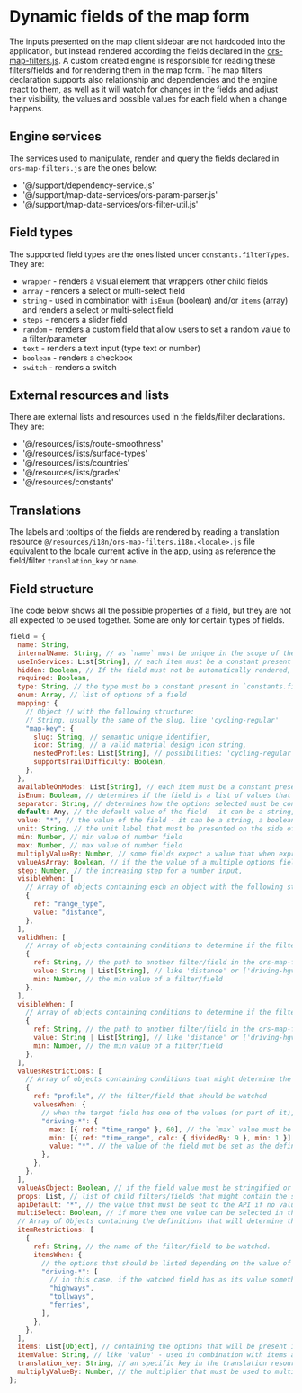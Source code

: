 # Dynamic fields of the map form

The inputs presented on the map client sidebar are not hardcoded into the application, but instead rendered according
the fields declared in the [ors-map-filters.js](../src/config-examples/ors-map-filters-example.js).
A custom created engine is responsible for reading these filters/fields and for rendering them in the map form.
The map filters declaration supports also relationship and dependencies and the engine react to them, as well as it
will watch for changes in the fields and adjust their visibility, the values and possible values for each field when
a change happens.

## Engine services

The services used to manipulate, render and query the fields declared in `ors-map-filters.js` are the ones below:

- '@/support/dependency-service.js'
- '@/support/map-data-services/ors-param-parser.js'
- '@/support/map-data-services/ors-filter-util.js'

## Field types

The supported field types are the ones listed under `constants.filterTypes`. They are:

- `wrapper` - renders a visual element that wrappers other child fields
- `array` - renders a select or multi-select field
- `string` - used in combination with `isEnum` (boolean) and/or `items` (array) and renders a select or multi-select field
- `steps` - renders a slider field
- `random` - renders a custom field that allow users to set a random value to a filter/parameter
- `text` - renders a text input (type text or number)
- `boolean` - renders a checkbox
- `switch` - renders a switch

## External resources and lists

There are external lists and resources used in the fields/filter declarations. They are:

- '@/resources/lists/route-smoothness'
- '@/resources/lists/surface-types'
- '@/resources/lists/countries'
- '@/resources/lists/grades'
- '@/resources/constants'

## Translations

The labels and tooltips of the fields are rendered by reading a translation resource
`@/resources/i18n/ors-map-filters.i18n.<locale>.js` file equivalent to the locale current active in the app,
using as reference the field/filter `translation_key` or `name`.

## Field structure

The code below shows all the possible properties of a field, but they are not all expected to be used together.
Some are only for certain types of fields.

```js
field = {
  name: String,
  internalName: String, // as `name` must be unique in the scope of the file and the API has support for some parameters that expect different data types depending on the value of another parameter, different types of fields must be rendered depending on the filters' value. In this case, multiple fields declared would have the same name, but with distinct rules. Therefore, `internalName` will contain the name of the parameter expected by the API. For example: `interval` accepts a time or a distance interval and fields with different UIs must be rendered for time or distance fields. But, both of them (that will never be rendered at the same time) will end up by generating a API parameter named `interval` and containing the value of `distance_interval` or `time_interval`.
  useInServices: List[String], // each item must be a constant present in `constants.services.*`
  hidden: Boolean, // If the field must not be automatically rendered, but instead rendered with a custom code using a type of element not supported by the engine. One example is the `profile` or avoid_polygons filters/parameters.
  required: Boolean,
  type: String, // the type must be a constant present in `constants.filterTypes.*` and determines the type of HTML element displayed
  enum: Array, // list of options of a field
  mapping: {
    // Object // with the following structure:
    // String, usually the same of the slug, like 'cycling-regular'
    "map-key": {
      slug: String, // semantic unique identifier,
      icon: String, // a valid material design icon string,
      nestedProfiles: List[String], // possibilities: 'cycling-regular', 'cycling-road', 'cycling-electric' and 'cycling-mountain'
      supportsTrailDifficulty: Boolean,
    },
  },
  availableOnModes: List[String], // each item must be a constant present in `constants.modes.*`
  isEnum: Boolean, // determines if the field is a list of values that should be presented as a select-like input,
  separator: String, // determines how the options selected must be concatenated when the expected API parameter expects a single value (a string with a separator)
  default: Any, // the default value of the field - it can be a string, a boolean, a Number, array or object. The default value will be added to the request even if the field value is empty.
  value: "*", // the value of the field - it can be a string, a boolean, a Number, array or object.
  unit: String, // the unit label that must be presented on the side of a field, like 'kmh', 'min', 'km',
  min: Number, // min value of number field
  max: Number, // max value of number field
  multiplyValueBy: Number, // some fields expect a value that when expressed in the expected unit are too big to be displayed/inputted. Like `meters`. So, in this case, for example, km can be used as unit and the value inputted, like 1 will be multiplied by `multiplyValueBy` before added to the request.
  valueAsArray: Boolean, // if the the value of a multiple options field must be sent to the API as an array.
  step: Number, // the increasing step for a number input,
  visibleWhen: [
    // Array of objects containing each an object with the following structure:
    {
      ref: "range_type",
      value: "distance",
    },
  ],
  validWhen: [
    // Array of objects containing conditions to determine if the filter/field is valid. If the field is considered not valid, its value will not be part of the request.
    {
      ref: String, // the path to another filter/field in the ors-map-filters.js structure. For example 'range_type' (the filter is at the root level) or 'alternative_routes.props.target_count' in an example where the navigation to the filter is informed, `self` can also be used so that the condition will look for the filter itself and evaluate it value, min or max
      value: String | List[String], // like 'distance' or ['driving-hgv', 'wheelchair', 'foot-*']. The mask * is accepted.
      min: Number, // the min value of a filter/field
    },
  ],
  visibleWhen: [
    // Array of objects containing conditions to determine if the filter/field is visible.
    {
      ref: String, // the path to another filter/field in the ors-map-filters.js structure. For example 'range_type' (the filter is at the root level) or 'alternative_routes.props.target_count' in an example where the navigation to the filter is informed, `self` can also be used so that the condition will look for the filter itself and evaluate it value, min or max
      value: String | List[String], // like 'distance' or ['driving-hgv', 'wheelchair', 'foot-*']. The mask * is accepted.
      min: Number, // the min value of a filter/field
    },
  ],
  valuesRestrictions: [
    // Array of objects containing conditions that might determine the value of some of the field properties, like value, min and max
    {
      ref: "profile", // the filter/field that should be watched
      valuesWhen: {
        // when the target field has one of the values (or part of it), like 'driving-*'
        "driving-*": {
          max: [{ ref: "time_range" }, 60], // the `max` value must be set as the value of the 'time_range' field or, if it is not set, as 60.
          min: [{ ref: "time_range", calc: { dividedBy: 9 }, min: 1 }], // the `min` must be set as the result of value of the 'time_range' divided by 9 field, and it must be at least 1.
          value: "*", // the value of the field mut be set as the define value (it can be anything, Sting, Object, Number etc)
        },
      },
    },
  ],
  valueAsObject: Boolean, // if the field value must be stringified or sent as an object.
  props: List, // list of child filters/fields that might contain the same properties and even other props and children. To be correctly rendered, the field which has props must be of the type `wrapper`. When the API parameters are built, the values of all children will be aggregated and set as the wrapper parent as its value, having the prop.name/prop.internalName as the key.
  apiDefault: "*", // the value that must be sent to the API if no value is defined using the UI.
  multiSelect: Boolean, // if more then one value can be selected in this field/filter
  // Array of Objects containing the definitions that will determine the options that are available depending the value of other filter/field.
  itemRestrictions: [
    {
      ref: String, // the name of the filter/field to be watched.
      itemsWhen: {
        // the options that should be listed depending on the value of the watched field
        "driving-*": [
          // in this case, if the watched field has as its value something starting with `driving-` then the options available are the one listed
          "highways",
          "tollways",
          "ferries",
        ],
      },
    },
  ],
  items: List[Object], // containing the options that will be present in the field. This mostly used to outsource the items, when it is a big list.
  itemValue: String, // like 'value' - used in combination with items and to determine which property in each item from items should be used as the option value.
  translation_key: String, // an specific key in the translation resource that should be used to generate the UI text, like 'round_trip_length',
  multiplyValueBy: Number, // the multiplier that must be used to multiply the value for before the API request is built. It is used to avoid big numbers in the UI, like meters/kilometers
};
```
